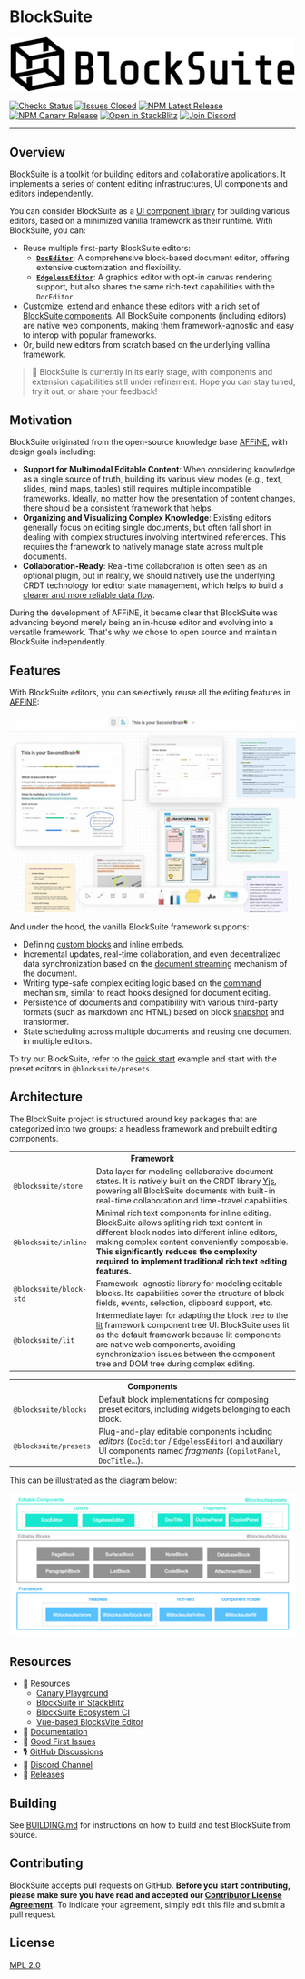 # BlockSuite

<p align="center">
  <picture style="width: 500px">
    <source media="(prefers-color-scheme: light)" srcset="https://raw.githubusercontent.com/toeverything/blocksuite/master/assets/logo-and-name-h.svg" />
    <source media="(prefers-color-scheme: dark)" srcset="https://raw.githubusercontent.com/toeverything/blocksuite/master/assets/logo-and-name-h-white.svg" />
    <img src="https://raw.githubusercontent.com/toeverything/blocksuite/master/assets/logo-and-name-h.svg" width="500" alt="BlockSuite logo and name" />
  </picture>
</p>

<!--
[![Codecov](https://codecov.io/gh/toeverything/blocksuite/branch/master/graph/badge.svg?token=T86JYCDSMN)](https://codecov.io/gh/toeverything/blocksuite)
-->

[![Checks Status](https://img.shields.io/github/checks-status/toeverything/blocksuite/master)](https://github.com/toeverything/blocksuite/actions?query=branch%3Amaster)
[![Issues Closed](https://img.shields.io/github/issues-closed/toeverything/blocksuite?color=6880ff)](https://github.com/toeverything/blocksuite/issues?q=is%3Aissue+is%3Aclosed)
[![NPM Latest Release](https://img.shields.io/npm/v/@blocksuite/store.svg?maxAge=300&color=6880ff)](./packages/framework/store/package.json)
[![NPM Canary Release](https://img.shields.io/npm/v/@blocksuite/presets/canary?color=6880ff)](https://github.com/toeverything/blocksuite/actions/workflows/canary-release.yml?query=branch%3Amaster)
[![Open in StackBlitz](https://img.shields.io/badge/open%20in-StackBlitz-black)](https://stackblitz.com/github/toeverything/blocksuite)
[![Join Discord](https://img.shields.io/discord/959027316334407691)](https://discord.gg/9vwSWmYYcZ)

---

## Overview

BlockSuite is a toolkit for building editors and collaborative applications. It implements a series of content editing infrastructures, UI components and editors independently.

You can consider BlockSuite as a [UI component library](https://blocksuite.io/components/overview.html) for building various editors, based on a minimized vanilla framework as their runtime. With BlockSuite, you can:

- Reuse multiple first-party BlockSuite editors:
  - [**`DocEditor`**](https://blocksuite.io/components/doc-editor.html): A comprehensive block-based document editor, offering extensive customization and flexibility.
  - [**`EdgelessEditor`**](https://blocksuite.io/components/edgeless-editor.html): A graphics editor with opt-in canvas rendering support, but also shares the same rich-text capabilities with the `DocEditor`.
- Customize, extend and enhance these editors with a rich set of [BlockSuite components](https://blocksuite.io/components/overview.html). All BlockSuite components (including editors) are native web components, making them framework-agnostic and easy to interop with popular frameworks.
- Or, build new editors from scratch based on the underlying vallina framework.

> 🚧 BlockSuite is currently in its early stage, with components and extension capabilities still under refinement. Hope you can stay tuned, try it out, or share your feedback!

## Motivation

BlockSuite originated from the open-source knowledge base [AFFiNE](https://github.com/toeverything/AFFiNE), with design goals including:

- **Support for Multimodal Editable Content**: When considering knowledge as a single source of truth, building its various view modes (e.g., text, slides, mind maps, tables) still requires multiple incompatible frameworks. Ideally, no matter how the presentation of content changes, there should be a consistent framework that helps.
- **Organizing and Visualizing Complex Knowledge**: Existing editors generally focus on editing single documents, but often fall short in dealing with complex structures involving intertwined references. This requires the framework to natively manage state across multiple documents.
- **Collaboration-Ready**: Real-time collaboration is often seen as an optional plugin, but in reality, we should natively use the underlying CRDT technology for editor state management, which helps to build a [clearer and more reliable data flow](https://blocksuite.io/blog/crdt-native-data-flow.html).

During the development of AFFiNE, it became clear that BlockSuite was advancing beyond merely being an in-house editor and evolving into a versatile framework. That's why we chose to open source and maintain BlockSuite independently.

## Features

With BlockSuite editors, you can selectively reuse all the editing features in [AFFiNE](https://affine.pro/):

[![affine-demo](./packages/docs/images/affine-demo.jpg)](https://affine.pro)

And under the hood, the vanilla BlockSuite framework supports:

- Defining [custom blocks](https://blocksuite.io/guide/working-with-block-tree.html#defining-new-blocks) and inline embeds.
- Incremental updates, real-time collaboration, and even decentralized data synchronization based on the [document streaming](https://blocksuite.io/guide/data-synchronization.html#document-streaming) mechanism of the document.
- Writing type-safe complex editing logic based on the [command](https://blocksuite.io/guide/command.html) mechanism, similar to react hooks designed for document editing.
- Persistence of documents and compatibility with various third-party formats (such as markdown and HTML) based on block [snapshot](https://blocksuite.io/guide/data-synchronization.html#snapshot-api) and transformer.
- State scheduling across multiple documents and reusing one document in multiple editors.

To try out BlockSuite, refer to the [quick start](https://blocksuite.io/guide/quick-start.html) example and start with the preset editors in `@blocksuite/presets`.

## Architecture

The BlockSuite project is structured around key packages that are categorized into two groups: a headless framework and prebuilt editing components.

<table>
  <tr>
    <th colspan="2">Framework</th>
  </tr>
  <tr>
    <td><code>@blocksuite/store</code></td>
    <td>Data layer for modeling collaborative document states. It is natively built on the CRDT library <a href="https://github.com/yjs/yjs">Yjs</a>, powering all BlockSuite documents with built-in real-time collaboration and time-travel capabilities.</td>
  </tr>
  <tr>
    <td><code>@blocksuite/inline</code></td>
    <td>Minimal rich text components for inline editing. BlockSuite allows spliting rich text content in different block nodes into different inline editors, making complex content conveniently composable. <strong>This significantly reduces the complexity required to implement traditional rich text editing features.</strong></td>
  </tr>
  <tr>
    <td><code>@blocksuite/block-std</code></td>
    <td>Framework-agnostic library for modeling editable blocks. Its capabilities cover the structure of block fields, events, selection, clipboard support, etc.</td>
  </tr>
  <tr>
    <td><code>@blocksuite/lit</code></td>
    <td>Intermediate layer for adapting the block tree to the <a href="https://lit.dev/">lit</a> framework component tree UI. BlockSuite uses lit as the default framework because lit components are native web components, avoiding synchronization issues between the component tree and DOM tree during complex editing.</td>
  </tr>
</table>

<table>
  <tr>
    <th colspan="2">Components</th>
  </tr>
  <tr>
    <td><code>@blocksuite/blocks</code></td>
    <td>Default block implementations for composing preset editors, including widgets belonging to each block.</td>
  </tr>
  <tr>
    <td><code>@blocksuite/presets</code></td>
    <td>Plug-and-play editable components including <i>editors</i> (<code>DocEditor</code> / <code>EdgelessEditor</code>) and auxiliary UI components named <i>fragments</i> (<code>CopilotPanel</code>, <code>DocTitle</code>...).</td>
  </tr>
</table>

This can be illustrated as the diagram below:

![package-overview.png](./packages/docs/images/package-overview.png)

## Resources

- 🚚 Resources
  - [Canary Playground](https://try-blocksuite.vercel.app/starter/?init)
  - [BlockSuite in StackBlitz](https://stackblitz.com/github/toeverything/blocksuite)
  - [BlockSuite Ecosystem CI](https://github.com/toeverything/blocksuite-ecosystem-ci)
  - [Vue-based BlocksVite Editor](https://github.com/zuozijian3720/blocksvite)
- 📝 [Documentation](https://blocksuite.io/guide/overview.html)
- 📍 [Good First Issues](https://github.com/toeverything/blocksuite/issues?q=is%3Aopen+is%3Aissue+label%3A%22good+first+issue%22)
- 🎙️ [GitHub Discussions](https://github.com/toeverything/blocksuite/discussions)
- 💬 [Discord Channel](https://discord.gg/9vwSWmYYcZ)
- 🚀 [Releases](https://github.com/toeverything/blocksuite/releases)

## Building

See [BUILDING.md](BUILDING.md) for instructions on how to build and test BlockSuite from source.

## Contributing

BlockSuite accepts pull requests on GitHub. **Before you start contributing, please make sure you have read and accepted our [Contributor License Agreement](https://github.com/toeverything/blocksuite/edit/master/.github/CLA.md).** To indicate your agreement, simply edit this file and submit a pull request.

## License

[MPL 2.0](./LICENSE)
